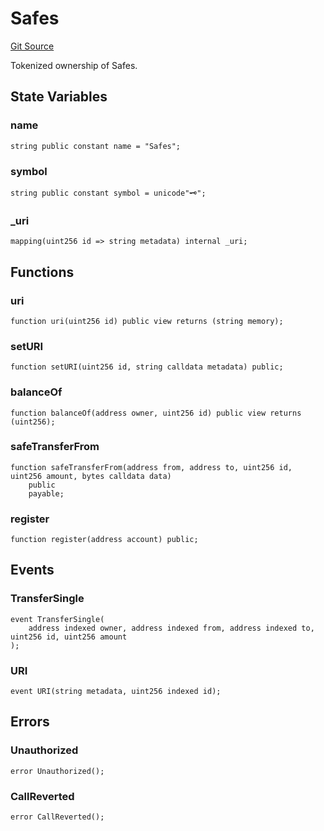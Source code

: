 # Safes
[Git Source](https://github.com/z0r0z/safes/blob/23ee6262690b9ef9cb8b3d6a210d9860dad3f352/src/Safes.sol)

Tokenized ownership of Safes.


## State Variables
### name

```solidity
string public constant name = "Safes";
```


### symbol

```solidity
string public constant symbol = unicode"🗝️";
```


### _uri

```solidity
mapping(uint256 id => string metadata) internal _uri;
```


## Functions
### uri


```solidity
function uri(uint256 id) public view returns (string memory);
```

### setURI


```solidity
function setURI(uint256 id, string calldata metadata) public;
```

### balanceOf


```solidity
function balanceOf(address owner, uint256 id) public view returns (uint256);
```

### safeTransferFrom


```solidity
function safeTransferFrom(address from, address to, uint256 id, uint256 amount, bytes calldata data)
    public
    payable;
```

### register


```solidity
function register(address account) public;
```

## Events
### TransferSingle

```solidity
event TransferSingle(
    address indexed owner, address indexed from, address indexed to, uint256 id, uint256 amount
);
```

### URI

```solidity
event URI(string metadata, uint256 indexed id);
```

## Errors
### Unauthorized

```solidity
error Unauthorized();
```

### CallReverted

```solidity
error CallReverted();
```

